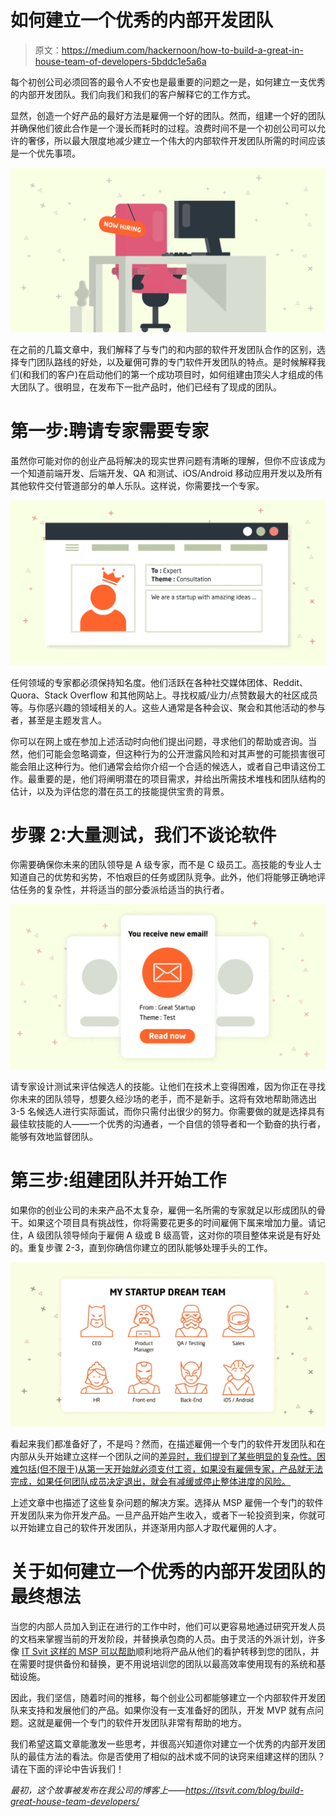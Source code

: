 # 如何建立一个优秀的内部开发团队

> 原文：<https://medium.com/hackernoon/how-to-build-a-great-in-house-team-of-developers-5bddc1e5a6a>

每个初创公司必须回答的最令人不安也是最重要的问题之一是，如何建立一支优秀的内部开发团队。我们向我们和我们的客户解释它的工作方式。

显然，创造一个好产品的最好方法是雇佣一个好的团队。然而，组建一个好的团队并确保他们彼此合作是一个漫长而耗时的过程。浪费时间不是一个初创公司可以允许的奢侈，所以最大限度地减少建立一个伟大的内部软件开发团队所需的时间应该是一个优先事项。

![](img/04071b4a4941aebd9e6c20e255da677d.png)

在之前的几篇文章中，我们解释了与专门的和内部的软件开发团队合作的区别，选择专门团队路线的好处，以及雇佣可靠的专门软件开发团队的特点。是时候解释我们(和我们的客户)在启动他们的第一个成功项目时，如何组建由顶尖人才组成的伟大团队了。很明显，在发布下一批产品时，他们已经有了现成的团队。

# 第一步:聘请专家需要专家

虽然你可能对你的创业产品将解决的现实世界问题有清晰的理解，但你不应该成为一个知道前端开发、后端开发、QA 和测试、iOS/Android 移动应用开发以及所有其他软件交付管道部分的单人乐队。这样说，你需要找一个专家。

![](img/06876c0478d58d4e44f668c1cc526956.png)

任何领域的专家都必须保持知名度。他们活跃在各种社交媒体团体、Reddit、Quora、Stack Overflow 和其他网站上。寻找权威/业力/点赞数最大的社区成员等。与你感兴趣的领域相关的人。这些人通常是各种会议、聚会和其他活动的参与者，甚至是主题发言人。

你可以在网上或在参加上述活动时向他们提出问题，寻求他们的帮助或咨询。当然，他们可能会忽略调查，但这种行为的公开泄露风险和对其声誉的可能损害很可能会阻止这种行为。他们通常会给你介绍一个合适的候选人，或者自己申请这份工作。最重要的是，他们将阐明潜在的项目需求，并给出所需技术堆栈和团队结构的估计，以及为评估您的潜在员工的技能提供宝贵的背景。

# 步骤 2:大量测试，我们不谈论软件

你需要确保你未来的团队领导是 A 级专家，而不是 C 级员工。高技能的专业人士知道自己的优势和劣势，不怕艰巨的任务或团队竞争。此外，他们将能够正确地评估任务的复杂性，并将适当的部分委派给适当的执行者。

![](img/7ce2f1b1472bdfcd7ac1235707f99157.png)

请专家设计测试来评估候选人的技能。让他们在技术上变得困难，因为你正在寻找你未来的团队领导，想要久经沙场的老手，而不是新手。这将有效地帮助筛选出 3-5 名候选人进行实际面试，而你只需付出很少的努力。你需要做的就是选择具有最佳软技能的人——一个优秀的沟通者，一个自信的领导者和一个勤奋的执行者，能够有效地监督团队。

# 第三步:组建团队并开始工作

如果你的创业公司的未来产品不太复杂，雇佣一名所需的专家就足以形成团队的骨干。如果这个项目具有挑战性，你将需要花更多的时间雇佣下属来增加力量。请记住，A 级团队领导倾向于雇佣 A 级或 B 级高管，这对你的项目整体来说是有好处的。重复步骤 2-3，直到你确信你建立的团队能够处理手头的工作。

![](img/1b29d31718ba25b9db8cc2cff2c421cb.png)

看起来我们都准备好了，不是吗？然而，在描述雇佣一个专门的软件开发团队和在内部从头开始建立这样一个团队之间的[差异时，我们提到了某些明显的复杂性。困难包括(但不限于)从第一天开始就必须支付工资，如果没有雇佣专家，产品就无法完成，如果任何团队成员决定退出，就会有减缓或停止整体进度的风险。](https://itsvit.com/blog/hiring-dedicated-software-development-team-vs-building-house/)

上述文章中也描述了这些复杂问题的解决方案。选择从 MSP 雇佣一个专门的软件开发团队来为你开发产品。一旦产品开始产生收入，或者下一轮投资到来，你就可以开始建立自己的软件开发团队，并逐渐用内部人才取代雇佣的人才。

# 关于如何建立一个优秀的内部开发团队的最终想法

当您的内部人员加入到正在进行的工作中时，他们可以更容易地通过研究开发人员的文档来掌握当前的开发阶段，并替换承包商的人员。由于灵活的外派计划，许多像 [IT Svit 这样的 MSP 可以帮助](https://itsvit.com/contacts/)顺利地将产品从他们的看护转移到您的团队，并在需要时提供备份和替换，更不用说培训您的团队以最高效率使用现有的系统和基础设施。

因此，我们坚信，随着时间的推移，每个创业公司都能够建立一个内部软件开发团队来支持和发展他们的产品。如果你没有一支准备好的团队，开发 MVP 就有点问题。这就是雇佣一个专门的软件开发团队非常有帮助的地方。

我们希望这篇文章能激发一些思考，并很高兴知道你对建立一个优秀的内部开发团队的最佳方法的看法。你是否使用了相似的战术或不同的诀窍来组建这样的团队？请在下面的评论中告诉我们！

*最初，这个故事被发布在我公司的博客上——https://itsvit.com/blog/build-great-house-team-developers/*